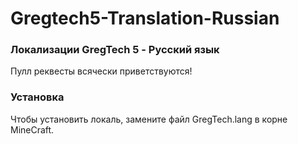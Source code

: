 Gregtech5-Translation-Russian
=============================

### Локализации GregTech 5 - Русский язык

Пулл реквесты всячески приветствуются!

### Установка
Чтобы установить локаль, замените файл GregTech.lang в корне MineCraft.

